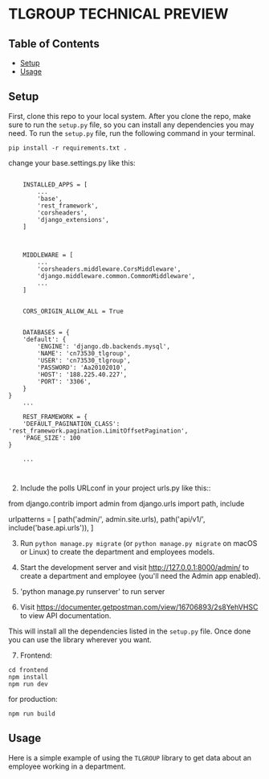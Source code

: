 # TLGROUP TECHNICAL PREVIEW

## Table of Contents

- [Setup](#setup)
- [Usage](#usage)

## Setup

First, clone this repo to your local system. After you clone the repo, make sure
to run the `setup.py` file, so you can install any dependencies you may need. To
run the `setup.py` file, run the following command in your terminal.

```console
pip install -r requirements.txt .
```
change your base.settings.py like this:

```

    INSTALLED_APPS = [
        ...
        'base',
        'rest_framework',
        'corsheaders',
        'django_extensions',
    ]
    


    MIDDLEWARE = [
        ...
        'corsheaders.middleware.CorsMiddleware',
        'django.middleware.common.CommonMiddleware',
        ...
    ]


    CORS_ORIGIN_ALLOW_ALL = True
    

    DATABASES = {
    'default': {
        'ENGINE': 'django.db.backends.mysql',
        'NAME': 'cn73530_tlgroup',
        'USER': 'cn73530_tlgroup',
        'PASSWORD': 'Aa20102010',
        'HOST': '188.225.40.227',
        'PORT': '3306',
    }
}
    ...

    REST_FRAMEWORK = {
    'DEFAULT_PAGINATION_CLASS': 'rest_framework.pagination.LimitOffsetPagination',
    'PAGE_SIZE': 100
}
    
    ...
    
        
```

2. Include the polls URLconf in your project urls.py like this::

from django.contrib import admin
from django.urls import path, include

urlpatterns = [
    path('admin/', admin.site.urls),
    path('api/v1/', include('base.api.urls')),
]


3. Run ``python manage.py migrate`` 
    (or ``python manage.py migrate`` on macOS or Linux) to create the department and employees models.


4. Start the development server and visit http://127.0.0.1:8000/admin/
   to create a department and employee (you'll need the Admin app enabled).


5. 'python manage.py runserver' to run server 


6. Visit https://documenter.getpostman.com/view/16706893/2s8YehVHSC to view API documentation.


This will install all the dependencies listed in the `setup.py` file. Once done
you can use the library wherever you want.

7. Frontend:

```console
cd frontend
npm install
npm run dev
```
for production:
```console
npm run build
```

## Usage

Here is a simple example of using the `TLGROUP` library to get data about an employee working in a department.


